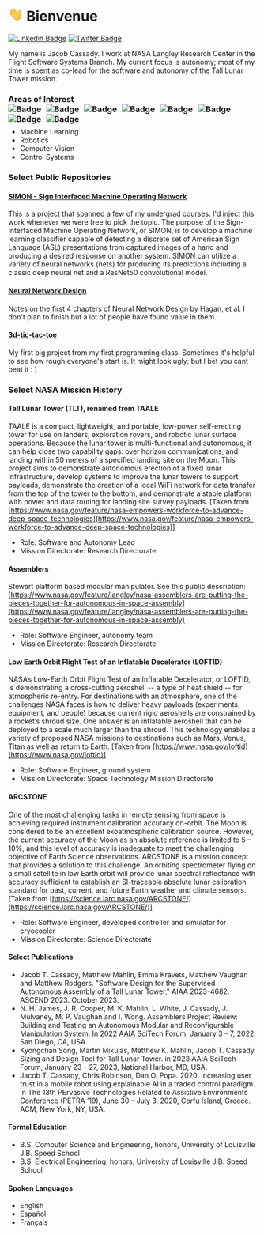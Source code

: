 # <img src="https://raw.githubusercontent.com/ABSphreak/ABSphreak/master/gifs/Hi.gif" width="30px"> Bienvenue
[![Linkedin Badge](https://img.shields.io/badge/-Jacob_Cassady-blue?style=flat-square&logo=Linkedin&logoColor=white&link=https://www.linkedin.com/in/jacob-cassady-315497120/)](https://www.linkedin.com/in/jacob-cassady-315497120/)
[![Twitter Badge](https://img.shields.io/badge/-@Jacob__Cassady-1ca0f1?style=flat-square&labelColor=1ca0f1&logo=twitter&logoColor=white&link=https://twitter.com/Jacob_Cassady)](https://twitter.com/Jacob_Cassady)

My name is Jacob Cassady.  I work at NASA Langley Research Center in the Flight Software Systems Branch.  My current focus is autonomy; most of my time is spent as co-lead for the software and autonomy of the Tall Lunar Tower mission.

<h3> Areas of Interest

<br>

<img alt="Badge" style="float: left; margin-right: 10px;" src="https://img.shields.io/badge/python%20-%2314354C.svg?&style=for-the-badge&logo=python&logoColor=white"/>
<img alt="Badge" style="float: left; margin-right: 10px;"  src="https://img.shields.io/badge/c++%20-%230175C2.svg?&style=for-the-badge&logo=c%2B%2B&logoColor=white"/>
<img alt="Badge" style="float: left; margin-right: 10px;"  src="https://img.shields.io/badge/c%20-%2320232a.svg?&style=for-the-badge&logo=c&logoColor=white"/>
<img alt="Badge" style="float: left; margin-right: 10px;"  src="https://img.shields.io/badge/OpenCV%20-%23FFBB00.svg?&style=for-the-badge&logo=Canonical&logoColor=white"/>
<img alt="Badge" style="float: left; margin-right: 10px;"  src="https://img.shields.io/badge/tensorflow%20-%23FF6F00.svg?&style=for-the-badge&logo=tensorflow&logoColor=white"/>
<img alt="Badge" style="float: left; margin-right: 10px;"  src="https://img.shields.io/badge/keras%20-%23FF0000.svg?&style=for-the-badge&logo=keras&logoColor=white"/>
<img alt="Badge" style="float: left; margin-right: 10px;"  src="https://img.shields.io/badge/ros2%20-%2314354C.svg?&style=for-the-badge&logo=ros&logoColor=white"/>
<img alt="Badge" style="float: left; margin-right: 10px;"  src="https://img.shields.io/badge/git%20-%23F05033.svg?&style=for-the-badge&logo=git&logoColor=white"/>
</h3>
<br>

- Machine Learning
- Robotics
- Computer Vision
- Control Systems

### Select Public Repositories
#### [SIMON - Sign Interfaced Machine Operating Network](https://github.com/jtcass01/SIMON)
This is a project that spanned a few of my undergrad courses.  I'd inject this work whenever we were free to pick the topic. The purpose of the Sign-Interfaced Machine Operating Network, or SIMON, is to develop a machine learning classifier capable of detecting a discrete set of American Sign Language (ASL) presentations from captured images of a hand and producing a desired response on another system. SIMON can utilize a variety of neural networks (nets) for producing its predictions including a classic deep neural net and a ResNet50 convolutional model.

#### [Neural Network Design](https://github.com/jtcass01/Neural-Network-Design)
Notes on the first 4 chapters of Neural Network Design by Hagan, et al. I don't plan to finish but a lot of people have found value in them.

#### [3d-tic-tac-toe](https://github.com/jtcass01/3D-Tic-Tac-Toe)
My first big project from my first programming class. Sometimes it's helpful to see how rough everyone's start is. It might look ugly; but I bet you cant beat it : )

### Select NASA Mission History
#### Tall Lunar Tower (TLT), renamed from TAALE
TAALE is a compact, lightweight, and portable, low-power self-erecting tower for use on landers, exploration rovers, and robotic lunar surface operations. Because the lunar tower is multi-functional and autonomous, it can help close two capability gaps: over horizon communications; and landing within 50 meters of a specified landing site on the Moon. This project aims to demonstrate autonomous erection of a fixed lunar infrastructure, develop systems to improve the lunar towers to support payloads, demonstrate the creation of a local WiFi network for data transfer from the top of the tower to the bottom, and demonstrate a stable platform with power and data routing for landing site survey payloads. [Taken from [https://www.nasa.gov/feature/nasa-empowers-workforce-to-advance-deep-space-technologies](https://www.nasa.gov/feature/nasa-empowers-workforce-to-advance-deep-space-technologies)]
  - Role: Software and Autonomy Lead
  - Mission Directorate: Research Directorate

#### Assemblers
Stewart platform based modular manipulator. See this public description: [https://www.nasa.gov/feature/langley/nasa-assemblers-are-putting-the-pieces-together-for-autonomous-in-space-assembly](https://www.nasa.gov/feature/langley/nasa-assemblers-are-putting-the-pieces-together-for-autonomous-in-space-assembly)
- Role: Software Engineer, autonomy team
- Mission Directorate: Research Directorate

#### Low Earth Orbit Flight Test of an Inflatable Decelerator (LOFTID)
NASA’s Low-Earth Orbit Flight Test of an Inflatable Decelerator, or LOFTID, is demonstrating a cross-cutting aeroshell -- a type of heat shield -- for atmospheric re-entry. For destinations with an atmosphere, one of the challenges NASA faces is how to deliver heavy payloads (experiments, equipment, and people) because current rigid aeroshells are constrained by a rocket’s shroud size. One answer is an inflatable aeroshell that can be deployed to a scale much larger than the shroud. This technology enables a variety of proposed NASA missions to destinations such as Mars, Venus, Titan as well as return to Earth. [Taken from [https://www.nasa.gov/loftid](https://www.nasa.gov/loftid)]
- Role: Software Engineer, ground system
- Mission Directorate: Space Technology Mission Directorate

#### ARCSTONE
One of the most challenging tasks in remote sensing from space is achieving required instrument calibration accuracy on-orbit. The Moon is considered to be an excellent exoatmospheric calibration source. However, the current accuracy of the Moon as an absolute reference is limited to 5 – 10%, and this level of accuracy is inadequate to meet the challenging objective of Earth Science observations. ARCSTONE is a mission concept that provides a solution to this challenge. An orbiting spectrometer flying on a small satellite in low Earth orbit will provide lunar spectral reflectance with accuracy sufficient to establish an SI-traceable absolute lunar calibration standard for past, current, and future Earth weather and climate sensors. [Taken from [https://science.larc.nasa.gov/ARCSTONE/](https://science.larc.nasa.gov/ARCSTONE/)]
- Role: Software Engineer, developed controller and simulator for cryocooler
- Mission Directorate: Science Directorate

#### Select Publications
- Jacob T. Cassady, Matthew Mahlin, Emma Kravets, Matthew Vaughan and Matthew Rodgers. "Software Design for the Supervised Autonomous Assembly of a Tall Lunar Tower," AIAA 2023-4682. ASCEND 2023. October 2023.
- N. H. James, J. R. Cooper, M. K. Mahlin, L. White, J. Cassady, J. Mulvaney, M. P. Vaughan and I. Wong. Assemblers Project Review: Building and Testing an Autonomous Modular and Reconfigurable Manipulation System. In 2022 AAIA SciTech Forum, January 3 – 7, 2022, San Diego, CA, USA.
- Kyongchan Song, Martin Mikulas, Matthew K. Mahlin, Jacob T. Cassady. Sizing and Design Tool for Tall Lunar Tower. in 2023 AAIA SciTech Forum, January 23 – 27, 2023, National Harbor, MD, USA.
- Jacob T. Cassady, Chris Robinson, Dan O. Popa. 2020. Increasing user trust in a mobile robot using explainable AI in a traded control paradigm. In The 13th PErvasive Technologies Related to Assistive Environments Conference (PETRA ’19), June 30 – July 3, 2020, Corfu Island, Greece. ACM, New York, NY, USA.

#### Formal Education
- B.S. Computer Science and Engineering, honors, University of Louisville J.B. Speed School
- B.S. Electrical Engineering, honors, University of Louisville J.B. Speed School

#### Spoken Languages
- English
- Español
- Français
